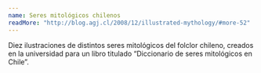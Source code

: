 ```yaml
---
name: Seres mitológicos chilenos
readMore: "http://blog.agj.cl/2008/12/illustrated-mythology/#more-52"
---
```


Diez ilustraciones de distintos seres mitológicos del folclor chileno, creados en la universidad para un libro titulado “Diccionario de seres mitológicos en Chile”.
